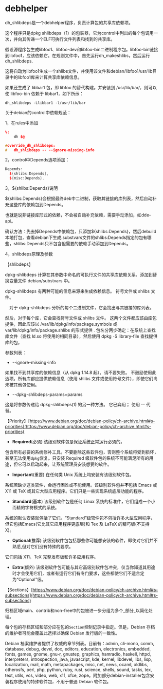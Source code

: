 # debhelper






dh\_shlibdeps是一个debhelper程序，负责计算包的共享库依赖项。

这个程序只是dpkg shlibdeps（1）的包装器，它为control中列出的每个包调用一次，并向其传递一个ELF可执行文件列表和找到的共享库。



假设源程序包生成libfoo1、libfoo-dev和libfoo-bin二进制程序包。libfoo-bin链接到libfoo1，应该依赖它。在规则文件中，首先运行dh\_makeshlibs，然后运行dh\_shlibdeps.

这将自动为libfoo1生成一个shlibs文件，并使用该文件和debian/libfoo1/usr/lib目录中的libfoo1库来计算共享库依赖信息。

如果还生成了 libbar1 包，即 libfoo 的替代构建，并安装到 /usr/lib/bar/，则可以使 libfoo-bin 依赖于 libbar1，如下所示：

```Plain Text
dh_shlibdeps -Llibbar1 -l/usr/lib/bar
```


关于debian的control中依赖规范：

1，在rules中添加

```cpp
%:
	dh $@

#override_dh_shlibdeps:
#	dh_shlibdeps -- --ignore-missing-info
```
2，control中Depends选项添加：

```cpp
Depends:
  ${shlibs:Depends},
  ${misc:Depends},
```
3，\${shlibs:Depends}说明

\${shlibs:Depends}会根据最终deb中二进制，获取其链接的库列表，然后自动补充这些库的依赖包到Depends。

也就是说非链接库形式的依赖，不会被自动补充依赖，需要手动添加，如dde-api。

确认方法：先去掉Depends中依赖包，只添加\${shlibs:Depends}，然后debuild本地打包，查看debian下生成.substvars文件的shlibs:Depends指定的包有哪些，shlibs:Depends只不包含但需要的依赖手动添加到Depends。



4，shlibdeps原理及参数

【shlibdeps】

dpkg-shlibdeps 计算在其参数中命名的可执行文件的共享库依赖关系。添加到替换变量文件 debian/substvars 中。

dpkg-shlibdeps 有两种可能的信息来源来生成依赖信息。 符号文件或 shlibs 文件。

 对于 dpkg-shlibdeps 分析的每个二进制文件，它会找出与其链接的库列表。 

然后，对于每个库，它会查找符号文件或 shlibs 文件。 这两个文件都应该由库包提供，因此应该以 /var/lib/dpkg/info/package.symbols 或var/lib/dpkg/info/package.shlibs 的形式提供 . 包名分两步确定：在系统上查找库文件（查找 ld.so 将使用的相同目录），然后使用 dpkg -S library-file 查找提供库的包。



参数列表：

* \--ignore-missing-info

如果找不到共享库的依赖信息（从 dpkg 1.14.8 起），请不要失败。 不鼓励使用此选项，所有库都应提供依赖信息（使用 shlibs 文件或使用符号文件），即使它们尚未被其他包使用。

* \--dpkg-shlibdeps-params=params

这是将参数传递给 dpkg-shlibdeps(1) 的另一种方法。 它已弃用； 使用 -- 代替。



【Priority】[https://www.debian.org/doc/debian-policy/ch-archive.html#s-priorities](https://www.debian.org/doc/debian-policy/ch-archive.html#s-priorities)

* **Required**(必须) 该级别软件包是保证系统正常运行必须的。

包含所有必要的系统修补工具。不要删除这些软件包，否则整个系统将受到损坏，甚至无法使用`dpkg`恢复。只安装 Required 级软件包的系统不可能满足所有的用途，但它可以启动起来，让系统管理员安装想要的软件。

* **Important**(重要) 在任何类 Unix 系统上均安装有该级别软件包。

系统若缺少这类软件，会运行困难或不能使用。该级别软件包并**不**包括 Emacs 或 X11 或 TeX 或其它大型应用程序。它们只是一些实现系统底层功能的程序。

* **Standard**(基本) 该级别软件包是任何 Linux 系统的标准件，它们组成一个小而精的字符模式的系统。

系统的默认安装就包括了它们。“Standard”级软件包不包括许多大型应用程序，但它包括Emacs(它比其它应用程序更底层)和 Tex 及 LaTeX 的精巧版(不支持 X)。

* **Optional**(推荐) 该级别软件包包括那些你可能想安装的软件，即使对它们并不熟悉,但对它们没有特殊的要求。

它们包括 X11，TeX 完整发布版和许多应用程序。

* **Extra**(额外) 该级别软件包可能与其它高级别软件包冲突，仅当你知道其用途时才会使用它们，或者有运行它们有专门要求，这些都使它们不适合定为“Optional”级。



【Sections】[https://www.debian.org/doc/debian-policy/ch-archive.html#s-subsections](https://www.debian.org/doc/debian-policy/ch-archive.html#s-subsections)

归档区域main、contrib和non-free中的包被进一步分组为多个\_部分\_以简化处理。

每个包的存档区域和部分应在包的`Section`控制记录中指定。但是，Debian 存档的维护者可能会覆盖此选择以确保 Debian 发行版的一致性。

Debian 档案维护者提供了权威的章节列表。目前有：admin, cli-mono, comm, database, debug, devel, doc, editors, education, electronics, embedded, fonts, games, gnome, gnu-r, gnustep, graphics, hamradio, haskell, httpd, interpreters, introspection, java, javascript, kde, kernel, libdevel, libs, lisp, localization, mail, math, metapackages, misc, net, news, ocaml, oldlibs, otherosfs, perl, php, python, ruby, rust, science, shells, sound, tasks, tex, text, utils, vcs, video, web, x11, xfce, zope。附加部分debian-installer包含安装程序使用的特殊软件包，不用于普通 Debian 软件包。





